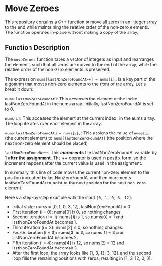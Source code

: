 # Move Zeroes

This repository contains a C++ function to move all zeros in an integer array to the end while maintaining the relative order of the non-zero elements. The function operates in-place without making a copy of the array.

## Function Description

The `moveZeroes` function takes a vector of integers as input and rearranges the elements such that all zeros are moved to the end of the array, while the relative order of the non-zero elements is preserved.


The expression `nums[lastNonZeroFoundAt++] = nums[i];` is a key part of the algorithm that moves non-zero elements to the front of the array. Let's break it down:

`nums[lastNonZeroFoundAt]`: This accesses the element at the index lastNonZeroFoundAt in the nums array. Initially, lastNonZeroFoundAt is set to 0.

`nums[i]`: This accesses the element at the current index i in the nums array. The loop iterates over each element in the array.

`nums[lastNonZeroFoundAt] = nums[i];`: This assigns the value of `nums[i]` (the current element) to `nums[lastNonZeroFoundAt]` (the position where the next non-zero element should be placed).

`lastNonZeroFoundAt++`: This _**increments**_ the lastNonZeroFoundAt variable by 1 **after the assignment**. The ++ operator is used in postfix form, so the increment happens after the current value is used in the assignment.

In summary, this line of code moves the current non-zero element to the position indicated by lastNonZeroFoundAt and then increments lastNonZeroFoundAt to point to the next position for the next non-zero element.

Here's a step-by-step example with the input `[0, 1, 0, 3, 12]`:

* Initial state: nums = [0, 1, 0, 3, 12], lastNonZeroFoundAt = 0
* First iteration (i = 0): nums[0] is 0, so nothing changes.
* Second iteration (i = 1): nums[1] is 1, so nums[0] = 1 and lastNonZeroFoundAt becomes 1.
* Third iteration (i = 2): nums[2] is 0, so nothing changes.
* Fourth iteration (i = 3): nums[3] is 3, so nums[1] = 3 and lastNonZeroFoundAt becomes 2.
* Fifth iteration (i = 4): nums[4] is 12, so nums[2] = 12 and lastNonZeroFoundAt becomes 3.
* After the first loop, the array looks like [1, 3, 12, 3, 12], and the second loop fills the remaining positions with zeros, resulting in [1, 3, 12, 0, 0].
